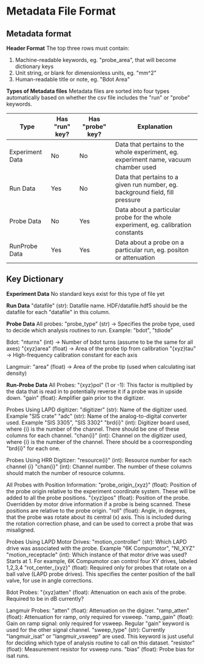 # Metadata File Format

## Metadata format

**Header Format**
The top three rows must contain:
1) Machine-readable keywords, eg. "probe_area", that will become dictionary keys
2) Unit string, or blank for dimensionless units, eg. "mm^2"
3) Human-readable title or note, eg. "Bdot Area"

**Types of Metadata files**
Metadata files are sorted into four types automatically based on whether the csv file includes the "run" or "probe" keywords.

Type |Has "run" key?|Has "probe" key?|Explanation
-----|--------------|----------------|-----------
Experiment Data|No|No|Data that pertains to the whole experiment, eg. experiment name, vacuum chamber used
Run Data|Yes|No|Data that pertains to a given run number, eg. background field, fill pressure
Probe Data|No|Yes|Data about a particular probe for the whole experiment, eg. calibration constants
RunProbe Data|Yes|Yes|Data about a probe on a particular run, eg. positon or attenuation



## Key Dictionary

**Experiment Data**
No standard keys exist for this type of file yet

**Run Data**
"datafile" (str): Datafile name. HDF/datafile.hdf5 should be the datafile for each "datafile" in this column.

**Probe Data**
All probes:
"probe_type" (str) -> Specifies the probe type, used to decide which analysis routines to run. Example: "bdot", "tdiode"

Bdot:
"nturns" (int) -> Number of bdot turns (assume to be the same for all axes)
"{xyz}area" (float) -> Area of the probe tip from calibration
"{xyz}tau" -> High-frequency calibration constant for each axis

Langmuir:
"area" (float) -> Area of the probe tip (used when calculating isat density)


**Run-Probe Data**
All Probes:
"{xyz}pol" (1 or -1): This factor is multiplied by the data that is read in to potentially reverse it if a probe was in upside down.
"gain" (float): Amplifier gain prior to the digitizer.


Probes Using LAPD digitizer:
"digitizer" (str): Name of the digitizer used. Example "SIS crate"
"adc" (str): Name of the analog-to-digital converter used. Example "SIS 3305", "SIS 3302"
"brd{i}" (int): Digitizer board used, where {i} is the number of the channel. There should be one of these columns for each channel.
"chan{i}" (int): Channel on the digitizer used, where {i} is the number of the channel. There should be a coorresponding "brd{i}" for each one.

Probes Using HRR Digitizer:
"resource{i}" (int): Resource number for each channel {i}
"chan{i}" (int): Channel number. The number of these columns should match the number of resource columns.


All Probes with Position Information:
"probe_origin_{xyz}" (float): Position of the probe origin relative to the experiment coordinate system. These will be added to all the probe positions.
"{xyz}pos" (float): Position of the probe. Overridden by motor drive information if a probe is being scanned. These positions are relative to the probe origin.
"roll" (float): Angle, in degrees, that the probe was rotate about its central (x) axis. This is included during the rotation correction phase, and can be used to correct a probe that was misaligned.


Probes Using LAPD Motor Drives:
"motion_controller" (str): Which LAPD drive was associated with the probe. Example "6K Compumotor", "NI_XYZ"
"motion_receptacle" (int): Which instance of that motor drive was used? Starts at 1. For example, 6K Compumotor can control four XY drives, labeled 1,2,3,4
"rot_center_{xyz}" (float): Required only for probes that rotate on a ball valve (LAPD probe drives). This specifies the center position of the ball valve, for use in angle corrections.


Bdot Probes:
"{xyz}atten" (float): Attenuation on each axis of the probe. Required to be in dB currently?

Langmuir Probes:
"atten" (float): Attenuation on the digizer.
"ramp_atten" (float): Attenuation for ramp, only required for vsweep.
"ramp_gain" (float): Gain on ramp signal: only required for vsweep. Regular "gain" keyword is used for the other signal channel.
"sweep_type" (str): Currently "langmuir_isat" or "langmuir_vsweep" are used. This keyword is just useful for deciding which type of analysis routine to call on this dataset.
"resistor" (float): Measurement resistor for vsweep runs.
"bias" (float): Probe bias for isat runs.



